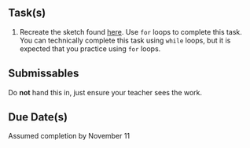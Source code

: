 
Task(s)
-------
1. Recreate the sketch found [here](http://mrseidel.com/images/Processing/2O/Exercise7_2O.png). Use ```for``` loops to complete this task.  You can technically complete this task using ```while``` loops, but it is expected that you practice using ```for``` loops.



Submissables
------------
Do **not** hand this in, just ensure your teacher sees the work.


Due Date(s)
----------
Assumed completion by November 11
